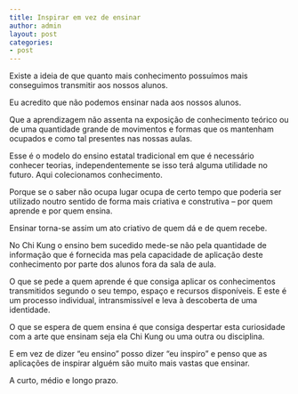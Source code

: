 ```yaml
---
title: Inspirar em vez de ensinar
author: admin
layout: post
categories:
- post
---
```

Existe a ideia de que quanto mais conhecimento possuímos mais conseguimos transmitir aos nossos alunos.

Eu acredito que não podemos ensinar nada aos nossos alunos.

Que a aprendizagem não assenta na exposição de conhecimento teórico ou de uma quantidade grande de movimentos e formas que os mantenham ocupados e como tal presentes nas nossas aulas.

Esse é o modelo do ensino estatal tradicional em que é necessário conhecer teorias, independentemente se isso terá alguma utilidade no futuro. Aqui colecionamos conhecimento.

Porque se o saber não ocupa lugar ocupa de certo tempo que poderia ser utilizado noutro sentido de forma mais criativa e construtiva &#8211; por quem aprende e por quem ensina.

Ensinar torna-se assim um ato criativo de quem dá e de quem recebe.

No Chi Kung o ensino bem sucedido mede-se não pela quantidade de informação que é fornecida mas pela capacidade de aplicação deste conhecimento por parte dos alunos fora da sala de aula.

O que se pede a quem aprende é que consiga aplicar os conhecimentos transmitidos segundo o seu tempo, espaço e recursos disponíveis. E este é um processo individual, intransmissível e leva à descoberta de uma identidade.

O que se espera de quem ensina é que consiga despertar esta curiosidade com a arte que ensinam seja ela Chi Kung ou uma outra ou disciplina.

E em vez de dizer &#8220;eu ensino&#8221; posso dizer &#8220;eu inspiro&#8221; e penso que as aplicações de inspirar alguém são muito mais vastas que ensinar.

A curto, médio e longo prazo.
